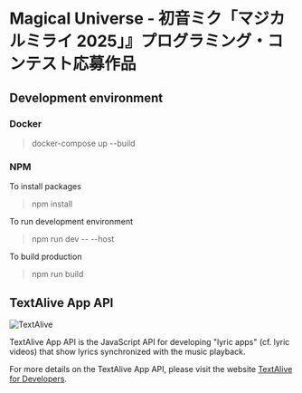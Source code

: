 # Magical Universe - 初音ミク「マジカルミライ 2025」』プログラミング・コンテスト応募作品



## Development environment

### Docker
> docker-compose up --build

### NPM
To install packages

> npm install

To run development environment

> npm run dev -- --host

To build production

> npm run build

## TextAlive App API

![TextAlive](https://i.gyazo.com/thumb/1000/5301e6f642d255c5cfff98e049b6d1f3-png.png)

TextAlive App API is the JavaScript API for developing "lyric apps" (cf. lyric videos) that show lyrics synchronized with the music playback.

For more details on the TextAlive App API, please visit the website [TextAlive for Developers](https://developer.textalive.jp/).

